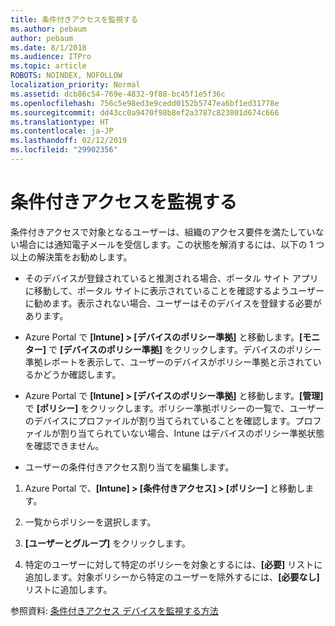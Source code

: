 ```yaml
---
title: 条件付きアクセスを監視する
ms.author: pebaum
author: pebaum
ms.date: 8/1/2018
ms.audience: ITPro
ms.topic: article
ROBOTS: NOINDEX, NOFOLLOW
localization_priority: Normal
ms.assetid: dcb86c54-769e-4832-9f88-bc45f1e5f36c
ms.openlocfilehash: 756c5e98ed3e9cedd0152b5747ea6bf1ed31778e
ms.sourcegitcommit: dd43cc0a9470f98b8ef2a3787c823801d674c666
ms.translationtype: HT
ms.contentlocale: ja-JP
ms.lasthandoff: 02/12/2019
ms.locfileid: "29902356"
---
```

# <a name="monitoring-conditional-access"></a>条件付きアクセスを監視する

条件付きアクセスで対象となるユーザーは、組織のアクセス要件を満たしていない場合には通知電子メールを受信します。この状態を解消するには、以下の 1 つ以上の解決策をお勧めします。
  
- そのデバイスが登録されていると推測される場合、ポータル サイト アプリに移動して、ポータル サイトに表示されていることを確認するようユーザーに勧めます。表示されない場合、ユーザーはそのデバイスを登録する必要があります。
    
- Azure Portal で **[Intune] \> [デバイスのポリシー準拠]** と移動します。**[モニター]** で **[デバイスのポリシー準拠]** をクリックします。デバイスのポリシー準拠レポートを表示して、ユーザーのデバイスがポリシー準拠と示されているかどうか確認します。 
    
- Azure Portal で **[Intune] \> [デバイスのポリシー準拠]** と移動します。**[管理]** で **[ポリシー]** をクリックします。ポリシー準拠ポリシーの一覧で、ユーザーのデバイスにプロファイルが割り当てられていることを確認します。プロファイルが割り当てられていない場合、Intune はデバイスのポリシー準拠状態を確認できません。 
    
- ユーザーの条件付きアクセス割り当てを編集します。
    
1. Azure Portal で、**[Intune] \> [条件付きアクセス] \> [ポリシー]** と移動します。
    
2. 一覧からポリシーを選択します。
    
3. **[ユーザーとグループ]** をクリックします。
    
4. 特定のユーザーに対して特定のポリシーを対象とするには、**[必要]** リストに追加します。対象ポリシーから特定のユーザーを除外するには、**[必要なし]** リストに追加します。 
    
参照資料: [条件付きアクセス デバイスを監視する方法](https://docs.microsoft.com/intune/conditional-access-exchange-monitor)
  

